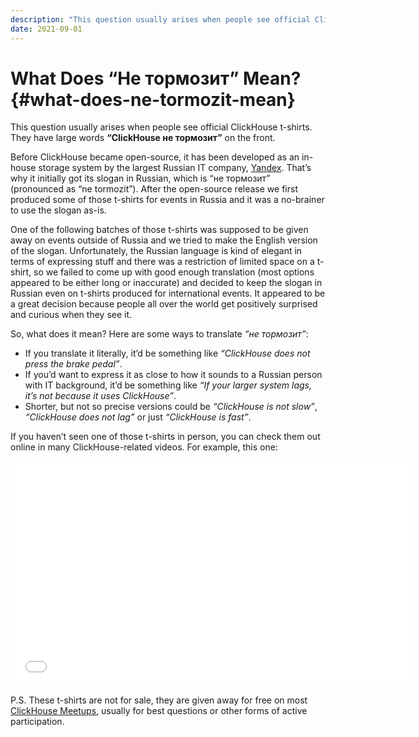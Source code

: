 ```yaml
---
description: "This question usually arises when people see official ClickHouse t-shirts. They have large words **“ClickHouse не тормозит”** on the front."
date: 2021-09-01
---
```


# What Does “Не тормозит” Mean? {#what-does-ne-tormozit-mean}

This question usually arises when people see official ClickHouse t-shirts. They have large words **“ClickHouse не тормозит”** on the front.

Before ClickHouse became open-source, it has been developed as an in-house storage system by the largest Russian IT company, [Yandex](https://yandex.com/company/). That’s why it initially got its slogan in Russian, which is “не тормозит” (pronounced as “ne tormozit”). After the open-source release we first produced some of those t-shirts for events in Russia and it was a no-brainer to use the slogan as-is.

One of the following batches of those t-shirts was supposed to be given away on events outside of Russia and we tried to make the English version of the slogan. Unfortunately, the Russian language is kind of elegant in terms of expressing stuff and there was a restriction of limited space on a t-shirt, so we failed to come up with good enough translation (most options appeared to be either long or inaccurate) and decided to keep the slogan in Russian even on t-shirts produced for international events. It appeared to be a great decision because people all over the world get positively surprised and curious when they see it.

So, what does it mean? Here are some ways to translate *“не тормозит”*:

- If you translate it literally, it’d be something like *“ClickHouse does not press the brake pedal”*.
- If you’d want to express it as close to how it sounds to a Russian person with IT background, it’d be something like *“If your larger system lags, it’s not because it uses ClickHouse”*.
- Shorter, but not so precise versions could be *“ClickHouse is not slow”*, *“ClickHouse does not lag”* or just *“ClickHouse is fast”*.

If you haven’t seen one of those t-shirts in person, you can check them out online in many ClickHouse-related videos. For example, this one:

<div class='vimeo-container'>
  <iframe src="//www.youtube.com/embed/bSyQahMVZ7w"
    width="640"
    height="360"
    frameborder="0"
    allow="autoplay;
    fullscreen;
    picture-in-picture"
    allowfullscreen>
  </iframe>
</div>

P.S. These t-shirts are not for sale, they are given away for free on most [ClickHouse Meetups](https://www.meetup.com/pro/clickhouse/), usually for best questions or other forms of active participation.
